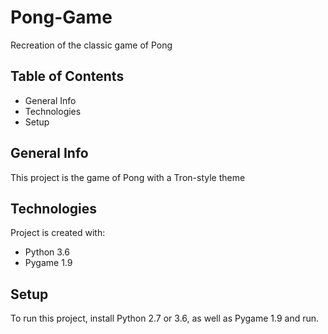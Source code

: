 # Pong-Game
Recreation of the classic game of Pong

## Table of Contents
* General Info
* Technologies
* Setup 

## General Info
This project is the game of Pong with a Tron-style theme

## Technologies
Project is created with:
* Python 3.6
* Pygame 1.9

## Setup
To run this project, install Python 2.7 or 3.6, as well as Pygame 1.9 and run.
